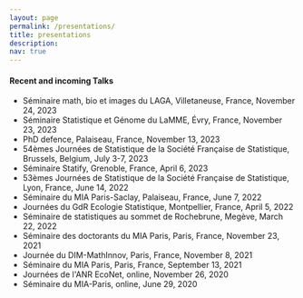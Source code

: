```yaml
---
layout: page
permalink: /presentations/
title: presentations
description: 
nav: true
---
```


#### Recent and incoming Talks

- Séminaire math, bio et images du LAGA, Villetaneuse, France, November 24, 2023
- Séminaire Statistique et Génome du LaMME, Évry, France, November 23, 2023
- PhD defence, Palaiseau, France, November 13, 2023
- 54èmes Journées de Statistique de la Société Française de Statistique, Brussels, Belgium, July 3-7, 2023
- Séminaire Statify, Grenoble, France, April 6, 2023
- 53èmes Journées de Statistique de la Société Française de Statistique, Lyon, France, June 14, 2022
- Séminaire du MIA Paris-Saclay, Palaiseau, France, June 7, 2022
- Journées du GdR Ecologie Statistique, Montpellier, France, April 5, 2022
- Séminaire de statistiques au sommet de Rochebrune, Megève, March 22, 2022
- Séminaire des doctorants du MIA Paris, Paris, France, November 23, 2021
- Journée du DIM-MathInnov, Paris, France, November 8, 2021
- Séminaire du MIA Paris, Paris, France, September 13, 2021
- Journées de l'ANR EcoNet, online, November 26, 2020
- Séminaire du MIA-Paris, online, June 29, 2020
